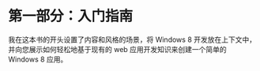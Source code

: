 # 第一部分：入门指南

我在这本书的开头设置了内容和风格的场景，将 Windows 8 开发放在上下文中，并向您展示如何轻松地基于现有的 web 应用开发知识来创建一个简单的 Windows 8 应用。